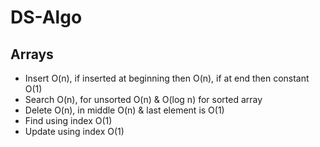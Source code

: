 # DS-Algo

## Arrays
<ul>
    <li>Insert O(n), if inserted at beginning then O(n), if at end then constant O(1)</li>
    <li>Search O(n), for unsorted O(n) & O(log n) for sorted array</li>
    <li>Delete O(n), in middle O(n) & last element is O(1)</li>
    <li>Find using index O(1)</li>
    <li>Update using index O(1)</li>
</ul>
